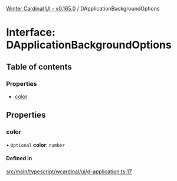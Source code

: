 [Winter Cardinal UI - v0.165.0](../index.md) / DApplicationBackgroundOptions

# Interface: DApplicationBackgroundOptions

## Table of contents

### Properties

- [color](DApplicationBackgroundOptions.md#color)

## Properties

### color

• `Optional` **color**: `number`

#### Defined in

[src/main/typescript/wcardinal/ui/d-application.ts:17](https://github.com/winter-cardinal/winter-cardinal-ui/blob/v0.165.0/src/main/typescript/wcardinal/ui/d-application.ts#L17)
